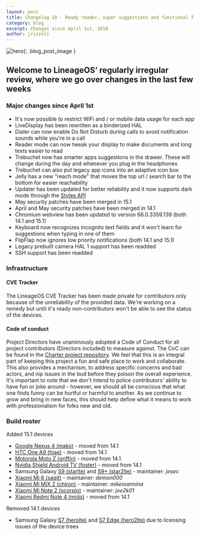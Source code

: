 ```yaml
---
layout: post
title: Changelog 18 - Ready reader, super suggestions and functional firewall
category: blog
excerpt: Changes since April 1st, 2018
author: jrizzoli
---
```


![hero]({{site.baseurl}}/images/2018-05-25/hero.png){: .blog_post_image }

## Welcome to LineageOS’ regularly irregular review, where we go over changes in the last few weeks

### Major changes since April 1st

* It's now possible to restrict WiFi and / or mobile data usage for each app
* LiveDisplay has been rewritten as a binderized HAL
* Dialer can now enable Do Not Disturb during calls to avoid notification sounds while you\'re in a call
* Reader mode can now tweak your display to make documents and long texts easier to read
* Trebuchet now has smarter apps suggestions in the drawer. These will change during the day and whenever you plug in the headphones
* Trebuchet can also put legacy app icons into an adaptive icon box
* Jelly has a new "reach mode" that moves the top url / search bar to the bottom for easier reachability
* Updater has been updated for better reliability and it now supports dark mode through the [Styles API](https://wiki.lineageos.org/sdk/api/styles.html)
* May security patches have been merged in 15.1
* April and May security patches have been merged in 14.1
* Chromium webview has been updated to version 66.0.3359.139 (both 14.1 and 15.1)
* Keyboard now recognizes incognito text fields and it won't learn for suggestions when typing in one of them
* FlipFlap now ignores low priority notifications (both 14.1 and 15.1)
* Legacy prebuilt camera HAL 1 support has been readded
* SSH support has been readded

### Infrastructure

#### CVE Tracker

The LineageOS CVE Tracker has been made private for contributors only because of the unreliability of the provided data.
We're working on a remedy but until it's ready non-contributors won't be able to see the status of the devices.

#### Code of conduct

Project Directors have unanimously adopted a Code of Conduct for all project contributors (Directors included) to measure against.
The CoC can be found in the [Charter project repository](https://github.com/LineageOS/charter/blob/master/code-of-conduct.md).
We feel that this is an integral part of keeping this project a fun and safe place to work and collaborate.
This also provides a mechanism, to address specific concerns and bad actors,
and nip issues in the bud before they poison the overall experience.
It's important to note that we don't intend to police contributors' ability to have fun or joke around - however,
we should all be conscious that what one finds funny can be hurtful or harmful to another.
As we continue to grow and bring in new faces, this should help define what it means to work with professionalism for folks new and old.

### Build roster

Added 15.1 devices

* [Google Nexus 4 (mako)](https://wiki.lineageos.org/devices/mako) - moved from 14.1
* [HTC One A9 (hiae)](https://wiki.lineageos.org/devices/hiae) - moved from 14.1
* [Motorola Moto Z (griffin)](https://wiki.lineageos.org/devices/griffin) - moved from 14.1
* [Nvidia Shield Android TV (foster)](https://wiki.lineageos.org/devices/foster) - moved from 14.1
* Samsung Galaxy [S9 (starlte)](https://wiki.lineageos.org/devices/starlte) and [S9+ (star2lte)](https://wiki.lineageos.org/devices/star2lte) - maintainer: _jesec_
* [Xiaomi Mi 6 (sagit)](https://wiki.lineageos.org/devices/sagit) - maintainer: _demon000_
* [Xiaomi Mi MIX 2 (chiron)](https://wiki.lineageos.org/devices/chiron) - maintainer: _mikeioannina_
* [Xiaomi Mi Note 2 (scorpio)](https://wiki.lineageos.org/devices/scorpio) - maintainer: _joe2k01_
* [Xiaomi Redmi Note 4 (mido)](https://wiki.lineageos.org/devices/mido) - moved from 14.1

Removed 14.1 devices

* Samsung Galaxy [S7 (herolte)](https://wiki.lineageos.org/devices/herolte) and [S7 Edge (hero2lte)](https://wiki.lineageos.org/devices/hero2lte) due to licensing issues of the device trees
